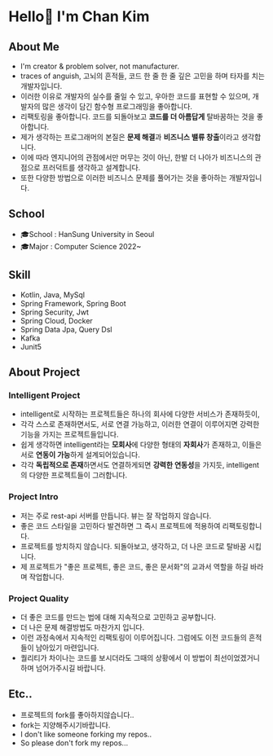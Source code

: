 # Hello👋 I'm Chan Kim

## About Me
* I'm creator & problem solver, not manufacturer.
* traces of anguish, 고뇌의 흔적들, 코드 한 줄 한 줄 깊은 고민을 하며 타자를 치는 개발자입니다.
* 이러한 이유로 개발자의 실수를 줄일 수 있고, 우아한 코드를 표현할 수 있으며, 개발자의 많은 생각이 담긴 함수형 프로그래밍을 좋아합니다. 
* 리팩토링을 좋아합니다. 코드를 되돌아보고 **코드를 더 아름답게** 탈바꿈하는 것을 좋아합니다. 
* 제가 생각하는 프로그래머의 본질은 **문제 해결**과 **비즈니스 밸류 창출**이라고 생각합니다.
* 이에 따라 엔지니어의 관점에서만 머무는 것이 아닌, 한발 더 나아가 비즈니스의 관점으로 프러덕트를 생각하고 설계합니다.
* 또한 다양한 방법으로 이러한 비즈니스 문제를 풀어가는 것을 좋아하는 개발자입니다.

## School
* 🎓School : HanSung University in Seoul
* 🎓Major : Computer Science 2022~
## Skill
* Kotlin, Java, MySql
* Spring Framework, Spring Boot
* Spring Security, Jwt
* Spring Cloud, Docker
* Spring Data Jpa, Query Dsl
* Kafka
* Junit5
## About Project
### Intelligent Project
* intelligent로 시작하는 프로젝트들은 하나의 회사에 다양한 서비스가 존재하듯이, 
* 각각 스스로 존재하면서도, 서로 연결 가능하고, 이러한 연결이 이루어지면 강력한 기능을 가지는 프로젝트들입니다.
* 쉽게 생각하면 intelligent라는 **모회사**에 다양한 형태의 **자회사**가 존재하고, 이들은 서로 **연동이 가능**하게 설계되어있습니다.
* 각각 **독립적으로 존재**하면서도 연결하게되면 **강력한 연동성**을 가지듯, intelligent의 다양한 프로젝트들이 그러합니다.
### Project Intro
* 저는 주로 rest-api 서버를 만듭니다. 뷰는 잘 작업하지 않습니다.
* 좋은 코드 스타일을 고민하다 발견하면 그 즉시 프로젝트에 적용하여 리팩토링합니다.
* 프로젝트를 방치하지 않습니다. 되돌아보고, 생각하고, 더 나은 코드로 탈바꿈 시킵니다.
* 제 프로젝트가 "좋은 프로젝트, 좋은 코드, 좋은 문서화"의 교과서 역할을 하길 바라며 작업합니다.
### Project Quality
* 더 좋은 코드를 만드는 법에 대해 지속적으로 고민하고 공부합니다. 
* 더 나은 문제 해결방법도 마찬가지 입니다.
* 이런 과정속에서 지속적인 리팩토링이 이루어집니다. 그럼에도 이전 코드들의 흔적들이 남아있기 마련입니다.
* 퀄리티가 차이나는 코드를 보시더라도 그때의 상황에서 이 방법이 최선이었겠거니 하며 넘어가주시길 바랍니다.
## Etc..
* 프로젝트의 fork를 좋아하지않습니다..
* fork는 지양해주시기바랍니다.
* I don't like someone forking my repos..
* So please don't fork my repos...
